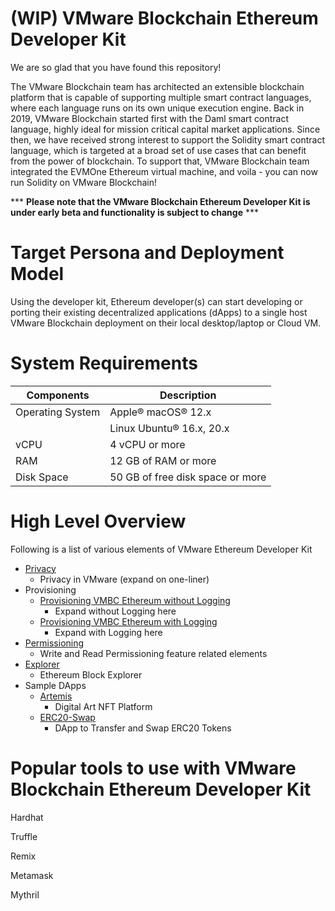 # (WIP) VMware Blockchain Ethereum Developer Kit

We are so glad that you have found this repository!

The VMware Blockchain team has architected an extensible blockchain platform that is capable of supporting multiple smart contract languages, where each language runs on its own unique execution engine. Back in 2019, VMware Blockchain started first with the Daml smart contract language, highly ideal for mission critical capital market applications. Since then, we have received strong interest to support the Solidity smart contract language, which is targeted at a broad set of use cases that can benefit from the power of blockchain. To support that, VMware Blockchain team integrated the EVMOne Ethereum virtual machine, and voila - you can now run Solidity on VMware Blockchain! 

*** **Please note that the VMware Blockchain Ethereum Developer Kit is under early beta and functionality is subject to change** ***

# Target Persona and Deployment Model
Using the developer kit, Ethereum developer(s) can start developing or porting their existing decentralized applications (dApps) to a single host VMware Blockchain deployment on their local desktop/laptop or Cloud VM. 

# System Requirements 
| Components | Description |
|-----------|-------------|
|  Operating System | Apple® macOS® 12.x |
|                   |  Linux Ubuntu® 16.x, 20.x |
|  vCPU             | 4 vCPU or more |
|  RAM              | 12 GB of RAM or more |
|  Disk Space       | 50 GB of free disk space or more |

# High Level Overview

Following is a list of various elements of VMware Ethereum Developer Kit

- [Privacy](https://vmware-samples.github.io/vmware-blockchain-samples/privacy/)
    - Privacy in VMware (expand on one-liner)
- Provisioning
    - [Provisioning VMBC Ethereum without Logging](https://vmware-samples.github.io/vmware-blockchain-samples/k8-provisioning/vmbc-four-node-one-client-deployment)
        - Expand without Logging here
    - [Provisioning VMBC Ethereum with Logging](https://vmware-samples.github.io/vmware-blockchain-samples/k8-provisioning/vmbc-four-node-one-client-deployment-with-logging)
        - Expand with Logging here
- [Permissioning](https://vmware-samples.github.io/vmware-blockchain-samples/permissioning)
    - Write and Read Permissioning feature related elements
- [Explorer](https://vmware-samples.github.io/vmware-blockchain-samples/explorer/)
    - Ethereum Block Explorer
- Sample DApps
    - [Artemis](https://vmware-samples.github.io/vmware-blockchain-samples/sample-dapps/artemis/)
        - Digital Art NFT Platform
    - [ERC20-Swap](https://vmware-samples.github.io/vmware-blockchain-samples/sample-dapps/erc20-swap/)
        - DApp to Transfer and Swap ERC20 Tokens

# Popular tools to use with VMware Blockchain Ethereum Developer Kit
Hardhat

Truffle

Remix

Metamask

Mythril